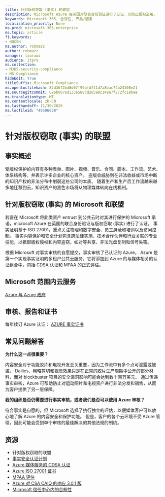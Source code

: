 ```yaml
---
title: 针对版权窃取 (事实) 的联盟
description: Microsoft Azure 在英国对联合身份验证进行了认证，以防止版权盗用。
keywords: Microsoft 365, 合规性, 产品/服务
localization_priority: None
ms.prod: microsoft-365-enterprise
ms.topic: article
f1.keywords:
- NOCSH
ms.author: robmazz
author: robmazz
manager: laurawi
audience: itpro
ms.collection:
- M365-security-compliance
- MS-Compliance
hideEdit: true
titleSuffix: Microsoft Compliance
ms.openlocfilehash: 82d3672bd8d07f99bfd741d7a8bac74b24300e21
ms.sourcegitcommit: 626b0076d133e588cd28598c149a7f272fc18bae
ms.translationtype: MT
ms.contentlocale: zh-CN
ms.lasthandoff: 11/30/2020
ms.locfileid: "49506638"
---
```

# <a name="federation-against-copyright-theft-fact"></a>针对版权窃取 (事实) 的联盟

## <a name="fact-overview"></a>事实概述

受版权保护的内容有多种表单、图片、视频、音乐、合同、脚本、工作流、艺术、体系结构等，并表示许多企业的核心资产。 盗版会威胁到在非法收益或市场中断的知识产权的非法分布中削弱这些公司的本质。 随着生产和生产后工作流越来越多地迁移到云，知识资产的黑色市场将从物理媒体转向在线机制。

## <a name="microsoft-and-federation-against-copyright-theft-fact"></a>针对版权窃取 (事实) 的 Microsoft 和联盟

若要在 Microsoft 将此类资产 entrust 到公共云时对其进行保护的 Microsoft 承诺，microsoft Azure 在英国的联合身份验证与版权窃取 (事实) 进行了认证。 事实证明基于 ISO 27001，重点关注物理和数字安全、员工屏蔽和培训以及访问控制。 事实内容保护和安全计划包含跨法律实施、技术合作伙伴和行业关联的专业技能，以抵御版权侵权和内容盗窃，如对等共享、非法光盘复制和信号失窃。

根据 Microsoft 对事实审核的自愿提交，事实审核了已认证的 Azure。 Azure 是第一个实现事实证明的多租户公共云服务，它将添加到 Azure 的与媒体相关的认证组合中，包括 CDSA 认证和 MPAA 的正式评估。

## <a name="microsoft-in-scope-cloud-services"></a>Microsoft 范围内云服务

[Azure 与 Azure 政府](https://aka.ms/AzureCompliance)

## <a name="audits-reports-and-certificates"></a>审核、报告和证书

每年续订 Azure 认证： [AZURE 事实证书](https://aka.ms/azurefactcert)

## <a name="frequently-asked-questions"></a>常见问题解答

**为什么这一点很重要？**

内容安全对于功能胶片和电视开发至关重要，因为工作流中有多个点可泄露或被盗。 Dailies、粗略剪切和视觉效果只是在正常的胶片生产周期中公开的部分材料，而对 blockbuster 项目的安全漏洞影响可能会达到数十百万美元。 通过传递事实审核，Azure 可帮助防止对运动图片和电视资产进行非法分发和销售，从而为客户提供了另一层保障。

**我的组织是否仍需要进行事实审核，或者我们是否可以使用 Azure 审核？**

符合事实是自愿的，但 Microsoft 选择了执行独立的评估，以便媒体客户可以放心地了解 Azure 的内容安全和保护功能。 但是，客户的各个云环境不受 Azure 管理，因此可能会受到单个审核的最佳解决的其他法规的制约。

## <a name="resources"></a>资源

- 针对版权窃取的联盟
- [事实安全认证计划](https://go.microsoft.com/fwlink/?linkid=2099508)
- [Azure 媒体服务的 CDSA 认证](https://aka.ms/cdsa-cert)
- [Azure ISO 27001 证书](https://aka.ms/Azure-BSI-Cert)
- [MPAA 评估](offering-mpaa.md)
- [Azure 对 CSA CAIQ 的响应 3.0.1 版](https://aka.ms/csacaiqresponses)
- [Microsoft 信任中心内的合规性](https://www.microsoft.com/trust-center/compliance/compliance-overview)
